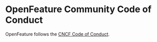 # OpenFeature Community Code of Conduct

OpenFeature follows the [CNCF Code of Conduct](https://github.com/cncf/foundation/blob/master/code-of-conduct.md).
